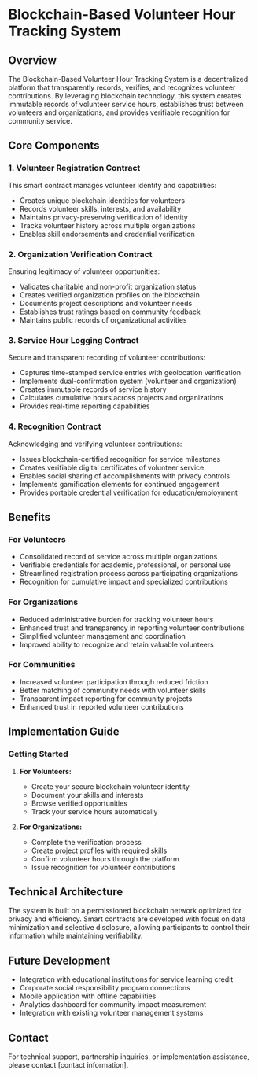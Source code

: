 # Blockchain-Based Volunteer Hour Tracking System

## Overview

The Blockchain-Based Volunteer Hour Tracking System is a decentralized platform that transparently records, verifies, and recognizes volunteer contributions. By leveraging blockchain technology, this system creates immutable records of volunteer service hours, establishes trust between volunteers and organizations, and provides verifiable recognition for community service.

## Core Components

### 1. Volunteer Registration Contract

This smart contract manages volunteer identity and capabilities:
- Creates unique blockchain identities for volunteers
- Records volunteer skills, interests, and availability
- Maintains privacy-preserving verification of identity
- Tracks volunteer history across multiple organizations
- Enables skill endorsements and credential verification

### 2. Organization Verification Contract

Ensuring legitimacy of volunteer opportunities:
- Validates charitable and non-profit organization status
- Creates verified organization profiles on the blockchain
- Documents project descriptions and volunteer needs
- Establishes trust ratings based on community feedback
- Maintains public records of organizational activities

### 3. Service Hour Logging Contract

Secure and transparent recording of volunteer contributions:
- Captures time-stamped service entries with geolocation verification
- Implements dual-confirmation system (volunteer and organization)
- Creates immutable records of service history
- Calculates cumulative hours across projects and organizations
- Provides real-time reporting capabilities

### 4. Recognition Contract

Acknowledging and verifying volunteer contributions:
- Issues blockchain-certified recognition for service milestones
- Creates verifiable digital certificates of volunteer service
- Enables social sharing of accomplishments with privacy controls
- Implements gamification elements for continued engagement
- Provides portable credential verification for education/employment

## Benefits

### For Volunteers
- Consolidated record of service across multiple organizations
- Verifiable credentials for academic, professional, or personal use
- Streamlined registration process across participating organizations
- Recognition for cumulative impact and specialized contributions

### For Organizations
- Reduced administrative burden for tracking volunteer hours
- Enhanced trust and transparency in reporting volunteer contributions
- Simplified volunteer management and coordination
- Improved ability to recognize and retain valuable volunteers

### For Communities
- Increased volunteer participation through reduced friction
- Better matching of community needs with volunteer skills
- Transparent impact reporting for community projects
- Enhanced trust in reported volunteer contributions

## Implementation Guide

### Getting Started
1. **For Volunteers:**
    - Create your secure blockchain volunteer identity
    - Document your skills and interests
    - Browse verified opportunities
    - Track your service hours automatically

2. **For Organizations:**
    - Complete the verification process
    - Create project profiles with required skills
    - Confirm volunteer hours through the platform
    - Issue recognition for volunteer contributions

## Technical Architecture

The system is built on a permissioned blockchain network optimized for privacy and efficiency. Smart contracts are developed with focus on data minimization and selective disclosure, allowing participants to control their information while maintaining verifiability.

## Future Development

- Integration with educational institutions for service learning credit
- Corporate social responsibility program connections
- Mobile application with offline capabilities
- Analytics dashboard for community impact measurement
- Integration with existing volunteer management systems

## Contact

For technical support, partnership inquiries, or implementation assistance, please contact [contact information].
